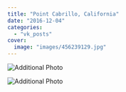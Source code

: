 ```yaml
---
title: "Point Cabrillo, California"
date: "2016-12-04"
categories: 
  - "vk_posts"
cover:
  image: "images/456239129.jpg"
---
```


![Additional Photo](https://vodpop.ru/wp-content/uploads/2023/07/456239130.jpg)

![Additional Photo](https://vodpop.ru/wp-content/uploads/2023/07/456239131.jpg)
